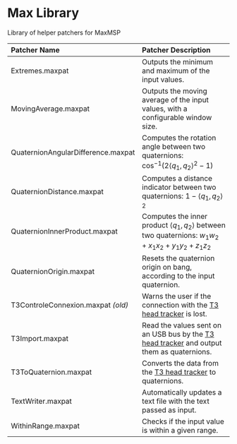 # Max Library

 Library of helper patchers for MaxMSP

|  Patcher Name | Patcher Description  |
| :------------ | :------------ |
| Extremes.maxpat  | Outputs the minimum and maximum of the input values.  |
| MovingAverage.maxpat  |  Outputs the moving average of the input values, with a configurable window size. |
| QuaternionAngularDifference.maxpat   | Computes the rotation angle between two quaternions: $\cos^{-1}(2\left \langle  q_1,q_2 \right \rangle^2 - 1)$|
|  QuaternionDistance.maxpat  | Computes a distance indicator between two quaternions:  $1 - \left \langle q_1,q_2 \right \rangle ^2$  |
|  QuaternionInnerProduct.maxpat  | Computes the inner product $\left \langle  q_1,q_2 \right \rangle$ between two quaternions: $w_1w_2 + x_1x_2 + y_1y_2 + z_1z_2$  |
|  QuaternionOrigin.maxpat  |  Resets the quaternion origin on bang, according to the input quaternion. |
|  T3ControleConnexion.maxpat *(old)* |  Warns the user if the connection with the [T3 head tracker](http://feichter-audio.com/produits/diffusion/t3/ "T3 head tracker") is lost.  |
|  T3Import.maxpat   | Read the values sent on an USB bus by the [T3 head tracker](http://feichter-audio.com/produits/diffusion/t3/ "T3 head tracker") and output them as quaternions. |
|  T3ToQuaternion.maxpat  |  Converts the data from the [T3 head tracker](http://feichter-audio.com/produits/diffusion/t3/ "T3 head tracker") to quaternions. |
|  TextWriter.maxpat  |  Automatically updates a text file with the text passed as input. |
|  WithinRange.maxpat  |  Checks if the input value is within a given range. |
